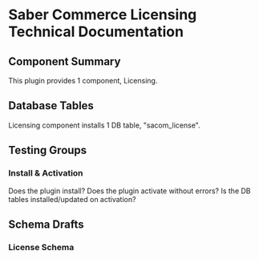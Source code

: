 # Saber Commerce Licensing Technical Documentation

## Component Summary

This plugin provides 1 component, Licensing.

## Database Tables

Licensing component installs 1 DB table, "sacom_license".

## Testing Groups

### Install & Activation

Does the plugin install? Does the plugin activate without errors? Is the DB tables installed/updated on activation?

## Schema Drafts

### License Schema
